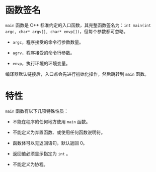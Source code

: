 # 函数签名

`main` 函数是 C++ 标准约定的入口函数，其完整函数签名为：`int main(int argc, char* argv[], char* envp[])`，但每个参数都可忽略。

- `argc`，程序接受的命令行参数数量。

- `agrv`，程序接受的命令行参数。

- `envp`，执行环境的环境变量。

编译器默认链接后，入口点会先进行初始化操作，然后跳转到 `main` 函数。

# 特性

`main` 函数有以下几项特殊性质：

- 不能在程序的任何地方使用 `main` 函数。

- 不能定义为弃置函数、或使用任何函数说明符。

- 函数体可以无返回语句，默认返回 0。

- 返回值必须显示指定为 `int` 。

- 不能定义为协程。
